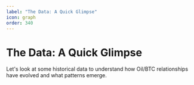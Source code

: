 ```yaml
---
label: "The Data: A Quick Glimpse"
icon: graph
order: 340
---
```


# The Data: A Quick Glimpse

Let's look at some historical data to understand how Oil/BTC relationships have evolved and what patterns emerge.

